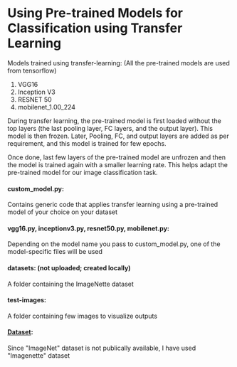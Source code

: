 # Using Pre-trained Models for Classification using Transfer Learning

Models trained using transfer-learning: (All the pre-trained models are used from tensorflow)
1) VGG16
2) Inception V3
3) RESNET 50
4) mobilenet_1.00_224

During transfer learning, the pre-trained model is first loaded without the top layers (the last pooling layer, FC layers, and the output layer). This model is then frozen. Later, Pooling, FC, and output layers are added as per requirement, and this model is trained for few epochs.

Once done, last few layers of the pre-trained model are unfrozen and then the model is trained again with a smaller learning rate. This helps adapt the pre-trained model for our image classification task.


#### custom_model.py: 
Contains generic code that applies transfer learning using a pre-trained model of your choice on your dataset

#### vgg16.py, inceptionv3.py, resnet50.py, mobilenet.py:
Depending on the model name you pass to custom_model.py, one of the model-specific files will be used


#### datasets: (not uploaded; created locally)
A folder containing the ImageNette dataset

#### test-images:
A folder containing few images to visualize outputs


#### [Dataset](https://github.com/fastai/imagenette):
Since "ImageNet" dataset is not publically available, I have used "Imagenette" dataset
